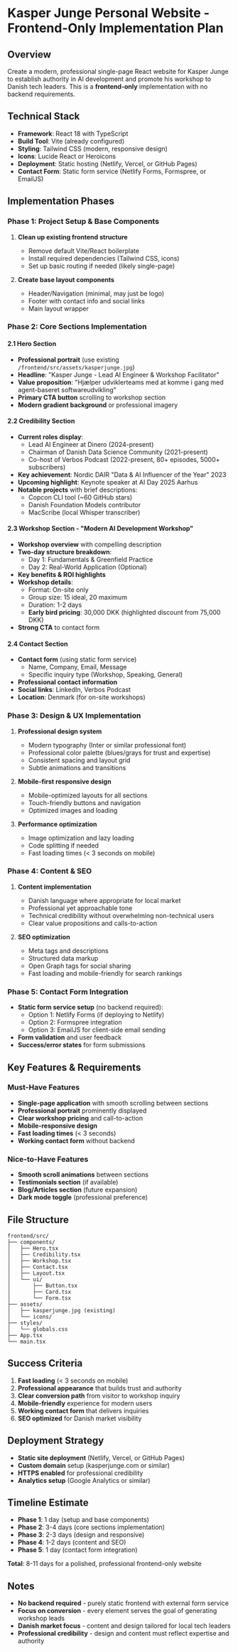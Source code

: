 # Kasper Junge Personal Website - Frontend-Only Implementation Plan

## Overview
Create a modern, professional single-page React website for Kasper Junge to establish authority in AI development and promote his workshop to Danish tech leaders. This is a **frontend-only** implementation with no backend requirements.

## Technical Stack
- **Framework**: React 18 with TypeScript
- **Build Tool**: Vite (already configured)
- **Styling**: Tailwind CSS (modern, responsive design)
- **Icons**: Lucide React or Heroicons
- **Deployment**: Static hosting (Netlify, Vercel, or GitHub Pages)
- **Contact Form**: Static form service (Netlify Forms, Formspree, or EmailJS)

## Implementation Phases

### Phase 1: Project Setup & Base Components
1. **Clean up existing frontend structure**
   - Remove default Vite/React boilerplate
   - Install required dependencies (Tailwind CSS, icons)
   - Set up basic routing if needed (likely single-page)

2. **Create base layout components**
   - Header/Navigation (minimal, may just be logo)
   - Footer with contact info and social links
   - Main layout wrapper

### Phase 2: Core Sections Implementation

#### 2.1 Hero Section
- **Professional portrait** (use existing `/frontend/src/assets/kasperjunge.jpg`)
- **Headline**: "Kasper Junge - Lead AI Engineer & Workshop Facilitator"
- **Value proposition**: "Hjælper udviklerteams med at komme i gang med agent-baseret softwareudvikling"
- **Primary CTA button** scrolling to workshop section
- **Modern gradient background** or professional imagery

#### 2.2 Credibility Section
- **Current roles display**:
  - Lead AI Engineer at Dinero (2024-present)
  - Chairman of Danish Data Science Community (2021-present)
  - Co-host of Verbos Podcast (2022-present, 80+ episodes, 5000+ subscribers)
- **Key achievement**: Nordic DAIR "Data & AI Influencer of the Year" 2023
- **Upcoming highlight**: Keynote speaker at AI Day 2025 Aarhus
- **Notable projects** with brief descriptions:
  - Copcon CLI tool (~60 GitHub stars)
  - Danish Foundation Models contributor
  - MacScribe (local Whisper transcriber)

#### 2.3 Workshop Section - "Modern AI Development Workshop"
- **Workshop overview** with compelling description
- **Two-day structure breakdown**:
  - Day 1: Fundamentals & Greenfield Practice
  - Day 2: Real-World Application (Optional)
- **Key benefits & ROI highlights**
- **Workshop details**:
  - Format: On-site only
  - Group size: 15 ideal, 20 maximum
  - Duration: 1-2 days
  - **Early bird pricing**: 30,000 DKK (highlighted discount from 75,000 DKK)
- **Strong CTA** to contact form

#### 2.4 Contact Section
- **Contact form** (using static form service)
  - Name, Company, Email, Message
  - Specific inquiry type (Workshop, Speaking, General)
- **Professional contact information**
- **Social links**: LinkedIn, Verbos Podcast
- **Location**: Denmark (for on-site workshops)

### Phase 3: Design & UX Implementation
1. **Professional design system**
   - Modern typography (Inter or similar professional font)
   - Professional color palette (blues/grays for trust and expertise)
   - Consistent spacing and layout grid
   - Subtle animations and transitions

2. **Mobile-first responsive design**
   - Mobile-optimized layouts for all sections
   - Touch-friendly buttons and navigation
   - Optimized images and loading

3. **Performance optimization**
   - Image optimization and lazy loading
   - Code splitting if needed
   - Fast loading times (< 3 seconds on mobile)

### Phase 4: Content & SEO
1. **Content implementation**
   - Danish language where appropriate for local market
   - Professional yet approachable tone
   - Technical credibility without overwhelming non-technical users
   - Clear value propositions and calls-to-action

2. **SEO optimization**
   - Meta tags and descriptions
   - Structured data markup
   - Open Graph tags for social sharing
   - Fast loading and mobile-friendly for search rankings

### Phase 5: Contact Form Integration
- **Static form service setup** (no backend required):
  - Option 1: Netlify Forms (if deploying to Netlify)
  - Option 2: Formspree integration
  - Option 3: EmailJS for client-side email sending
- **Form validation** and user feedback
- **Success/error states** for form submissions

## Key Features & Requirements

### Must-Have Features
- **Single-page application** with smooth scrolling between sections
- **Professional portrait** prominently displayed
- **Clear workshop pricing** and call-to-action
- **Mobile-responsive design**
- **Fast loading times** (< 3 seconds)
- **Working contact form** without backend

### Nice-to-Have Features  
- **Smooth scroll animations** between sections
- **Testimonials section** (if available)
- **Blog/Articles section** (future expansion)
- **Dark mode toggle** (professional preference)

## File Structure
```
frontend/src/
├── components/
│   ├── Hero.tsx
│   ├── Credibility.tsx
│   ├── Workshop.tsx
│   ├── Contact.tsx
│   ├── Layout.tsx
│   └── ui/
│       ├── Button.tsx
│       ├── Card.tsx
│       └── Form.tsx
├── assets/
│   ├── kasperjunge.jpg (existing)
│   └── icons/
├── styles/
│   └── globals.css
├── App.tsx
└── main.tsx
```

## Success Criteria
1. **Fast loading** (< 3 seconds on mobile)
2. **Professional appearance** that builds trust and authority
3. **Clear conversion path** from visitor to workshop inquiry
4. **Mobile-friendly** experience for modern users
5. **Working contact form** that delivers inquiries
6. **SEO optimized** for Danish market visibility

## Deployment Strategy
- **Static site deployment** (Netlify, Vercel, or GitHub Pages)
- **Custom domain** setup (kasperjunge.com or similar)
- **HTTPS enabled** for professional credibility
- **Analytics setup** (Google Analytics or similar)

## Timeline Estimate
- **Phase 1**: 1 day (setup and base components)
- **Phase 2**: 3-4 days (core sections implementation)
- **Phase 3**: 2-3 days (design and responsive)
- **Phase 4**: 1-2 days (content and SEO)
- **Phase 5**: 1 day (contact form integration)

**Total**: 8-11 days for a polished, professional frontend-only website

## Notes
- **No backend required** - purely static frontend with external form service
- **Focus on conversion** - every element serves the goal of generating workshop leads
- **Danish market focus** - content and design tailored for local tech leaders
- **Professional credibility** - design and content must reflect expertise and authority 